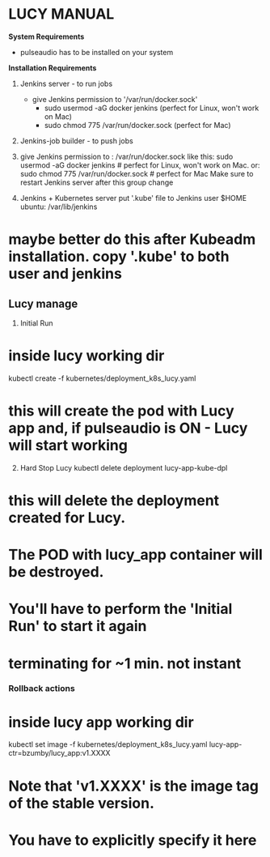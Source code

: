 
# LUCY MANUAL


**System Requirements**

* pulseaudio has to be installed on your system

**Installation Requirements**

1. Jenkins server - to run jobs
	* give Jenkins permission to '/var/run/docker.sock'
	  * sudo usermod -aG docker jenkins  (perfect for Linux, won't work on Mac)
	  * sudo chmod 775 /var/run/docker.sock (perfect for Mac)

2. Jenkins-job builder - to push jobs
3. give Jenkins permission to : /var/run/docker.sock
like this: sudo usermod -aG docker jenkins # perfect for Linux, won't work on Mac.
or: sudo chmod 775 /var/run/docker.sock # perfect for Mac
Make sure to restart Jenkins server after this group change
4. Jenkins + Kubernetes server
put '.kube' file to Jenkins user $HOME
ubuntu: /var/lib/jenkins 
# maybe better do this after Kubeadm installation. copy '.kube' to both user and jenkins


## Lucy manage

1. Initial Run
# inside lucy working dir
kubectl create -f kubernetes/deployment_k8s_lucy.yaml
# this will create the pod with Lucy app and, if  pulseaudio is ON - Lucy will start working

2. Hard Stop Lucy
kubectl delete deployment lucy-app-kube-dpl
# this will delete the deployment created for Lucy. 
# The POD with lucy_app container will be destroyed. 
# You'll have to perform the 'Initial Run' to start it again
# terminating for ~1 min. not instant

### Rollback actions
# inside lucy app working dir
kubectl set image -f kubernetes/deployment_k8s_lucy.yaml lucy-app-ctr=bzumby/lucy_app:v1.XXXX
# Note that 'v1.XXXX' is the image tag of the stable version.
# You have to explicitly specify it here  
